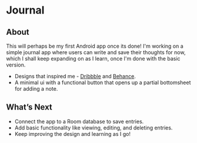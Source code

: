 # Journal 

## About  
This will perhaps be my first Android app once its done! I'm working on a simple journal app where users can write and save their thoughts for now, which I shall keep expanding on as I learn, once I'm done with the basic version. 

- Designs that inspired me - [Dribbble](https://dribbble.com/shots/23155564-Best-Journal-App-Design-Concept) and [Behance](https://www.behance.net/gallery/210777011/5-Minute-Journal-Productivity-Mobile-App-Design).  
- A minimal ui with a functional button that opens up a partial bottomsheet for adding a note.

## What’s Next  
- Connect the app to a Room database to save entries.  
- Add basic functionality like viewing, editing, and deleting entries.  
- Keep improving the design and learning as I go!  


